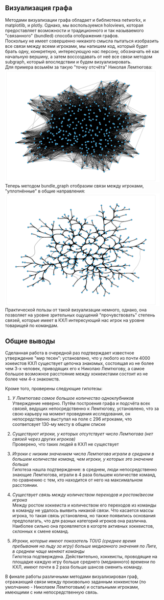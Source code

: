 ## Визуализация графа
Методами визуализации графа обладает и библиотека networkx, и matplotlib, и plotly. Однако, мы воспользуемся holoviews, которая предоставляет возможности и традиционного и так называемого "связанного" (bundled) способа отображения графов.\
Поскольку не имеет совершенно никакого смысла пытаться изобразить все связи между всеми игроками, мы напишем код, который будет брать одну, конкретную, интересующую нас персону, обозначать её как начальную вершину, а затем воссоздавать от неё все связи методом subgraph, который впоследствии и будем визуализировать.\
Для примера возьмём за такую "точку отсчёта" Николая Лемтюгова:
![Визуализация holoviews](/Lemtyugov/bokeh_plot.png)
Теперь методом bundle_graph отобразим связи между игроками, "уплотнённые" в общие направления:
![Визуализация bundle_graph](/Lemtyugov/bokeh_plot_1.png)
Практической пользы от такой визуализации немного, однако, она позволяет на уровне зрительных ощущений "прочувствовать" степень связей, которые имеет в КХЛ интересующий нас игрок на уровне товарищей по командам.
## Общие выводы
Сделанная работа в очередной раз подтверждает известное утверждение "мир тесен": установлено, что у любого из почти 4000 хокеистов КХЛ существует цепочка знакомых, состоящая из не более чем 3-х человек, приводящих его к Николаю Лемтюгову, а самое большое возможное расстояние между хоккеистами состоит из не более чем 4-х знакомств.

Кроме того, проверены следующие гипотезы:
1. *У Лемтюгова самое большое количество одноклубников*\
Утверждение неверно. Путём построения графа и подсчёта всех связей, ведущих непосредственно к Лемтюгову, установлено, что за свою карьеру на момент проведения исследования, он непосредственно выступал на поле с 296 игроками, что соответсвует 130-му месту в общем списке

2. *Существуют игроки, у которых отсутствует число Лемтюгова (нет связей через других игроков)* \
Проверено, что таких людей в КХЛ не существует

3. *Игроки с низким значением числа Лемтюгова играли в среднем в большем количестве команд, чем игроки, у которых это значение больше*\
Гипотеза нашла подтверждение: в среднем, люди непосредственно знающие Лемтюгова, играли в 4 раза большем количестве команд, по сравнению с тем, кто находится от него на максимальном расстоянии.

4. *Существует связь между количеством переходов и ростом/весом игрока*\
Между ростом хоккеиста и количеством его переходов из команды в команду не удалось выявить никакой связи. Что касается массы игрока, то такая связь установлена, но также появились основания предполагать, что для разных категорий игроков она различна. Наиболее сильно она проявляется в когорте активных хоккеистов, склонных к смене команд.

5. *Игроки, которые имеют показатель TOI/G (среднее время пребывания на льду за игру) больше медианного значения по Лиге, в среднем чаще меняют команды*\
Гипотеза подтверждена. Действительно, хоккеисты, проводящие на площадке каждую игру больше среднего (медианного) времени по КХЛ, имеют почти в 2 раза больше шансов сменить команду.

В финале работы различными методами визуализирован граф, отражающий связи между произвольно заданным хоккеистом (по умолчанию - Николаем Лемтюговым) и остальными игроками, имеющими с ним непосредственную связь.
